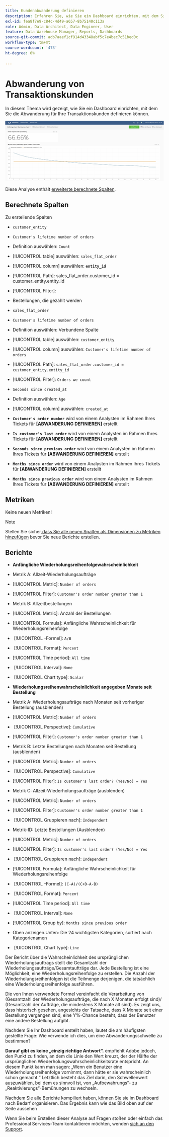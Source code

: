 ```yaml
---
title: Kundenabwanderung definieren
description: Erfahren Sie, wie Sie ein Dashboard einrichten, mit dem Sie Abwanderung für Ihre Transaktionskunden definieren können.
exl-id: fea8f7e9-c84c-4d49-a657-8b75140c113a
role: Admin, Data Architect, Data Engineer, User
feature: Data Warehouse Manager, Reports, Dashboards
source-git-commit: adb7aaef1cf914d43348abf5c7e4bec7c51bed0c
workflow-type: tm+mt
source-wordcount: '473'
ht-degree: 0%

---
```


# Abwanderung von Transaktionskunden

In diesem Thema wird gezeigt, wie Sie ein Dashboard einrichten, mit dem Sie die Abwanderung für Ihre Transaktionskunden definieren können.

![](../../assets/churn-deashboard.png)

Diese Analyse enthält [erweiterte berechnete Spalten](../data-warehouse-mgr/adv-calc-columns.md).

## Berechnete Spalten

Zu erstellende Spalten

* `customer_entity`
* `Customer's lifetime number of orders`
* Definition auswählen: `Count`
* [!UICONTROL table] auswählen: `sales_flat_order`
* [!UICONTROL column] auswählen: **`entity_id`**
* [!UICONTROL Path]: sales_flat_order.customer_id = customer_entity.entity_id
* [!UICONTROL Filter]:
* Bestellungen, die gezählt werden

* `sales_flat_order`
* `Customer's lifetime number of orders`
* Definition auswählen: Verbundene Spalte
* [!UICONTROL table] auswählen: `customer_entity`
* [!UICONTROL column] auswählen: `Customer's lifetime number of orders`
* [!UICONTROL Path]: `sales_flat_order.customer_id = customer_entity.entity_id`
* [!UICONTROL Filter]: `Orders we count`

* `Seconds since created_at`
* Definition auswählen: `Age`
* [!UICONTROL column] auswählen: `created_at`

* **`Customer's order number`** wird von einem Analysten im Rahmen Ihres Tickets für **[ABWANDERUNG DEFINIEREN]** erstellt
* **`Is customer's last order`** wird von einem Analysten im Rahmen Ihres Tickets für **[ABWANDERUNG DEFINIEREN]** erstellt
* **`Seconds since previous order`** wird von einem Analysten im Rahmen Ihres Tickets für **[ABWANDERUNG DEFINIEREN]** erstellt
* **`Months since order`** wird von einem Analysten im Rahmen Ihres Tickets für **[ABWANDERUNG DEFINIEREN]** erstellt
* **`Months since previous order`** wird von einem Analysten im Rahmen Ihres Tickets für **[ABWANDERUNG DEFINIEREN]** erstellt

## Metriken

Keine neuen Metriken!

>[!NOTE]
>
>Stellen Sie sicher[ dass Sie alle neuen Spalten als Dimensionen zu Metriken hinzufügen](../data-warehouse-mgr/manage-data-dimensions-metrics.md) bevor Sie neue Berichte erstellen.

## Berichte

* **Anfängliche Wiederholungsreihenfolgewahrscheinlichkeit**
* Metrik A: Allzeit-Wiederholungsaufträge
* [!UICONTROL Metric]: `Number of orders`
* [!UICONTROL Filter]: `Customer's order number greater than 1`

* Metrik B: Allzeitbestellungen
* [!UICONTROL Metric]: Anzahl der Bestellungen

* [!UICONTROL Formula]: Anfängliche Wahrscheinlichkeit für Wiederholungsreihenfolge
* &#x200B;
  [!UICONTROL -Formel]: `A/B`
* &#x200B;
  [!UICONTROL Format]: `Percent`

* [!UICONTROL Time period]: `All time`
* &#x200B;
  [!UICONTROL Interval]: `None`
* &#x200B;
  [!UICONTROL Chart type]: `Scalar`

* **Wiederholungsreihenwahrscheinlichkeit angegeben Monate seit Bestellung**
* Metrik A: Wiederholungsaufträge nach Monaten seit vorheriger Bestellung (ausblenden)
* [!UICONTROL Metric]: `Number of orders`
* &#x200B;
  [!UICONTROL Perspective]: `Cumulative`
* [!UICONTROL Filter]: `Customer's order number greater than 1`

* Metrik B: Letzte Bestellungen nach Monaten seit Bestellung (ausblenden)
* [!UICONTROL Metric]: `Number of orders`
* &#x200B;
  [!UICONTROL Perspective]: `Cumulative`
* [!UICONTROL Filter]: `Is customer's last order? (Yes/No) = Yes`

* Metrik C: Allzeit-Wiederholungsaufträge (ausblenden)
* [!UICONTROL Metric]: `Number of orders`
* [!UICONTROL Filter]: `Customer's order number greater than 1`

* &#x200B;
  [!UICONTROL Gruppieren nach]: `Independent`

* Metrik-ID: Letzte Bestellungen (Ausblenden)
* [!UICONTROL Metric]: `Number of orders`
* [!UICONTROL Filter]: `Is customer's last order? (Yes/No) = Yes`

* &#x200B;
  [!UICONTROL Gruppieren nach]: `Independent`

* [!UICONTROL Formula]: Anfängliche Wahrscheinlichkeit für Wiederholungsreihenfolge
* &#x200B;
  [!UICONTROL -Formel]: `(C-A)/(C+D-A-B)`
* &#x200B;
  [!UICONTROL Format]: `Percent`

* [!UICONTROL Time period]: `All time`
* &#x200B;
  [!UICONTROL Interval]: `None`
* [!UICONTROL Group by]: `Months since previous order`
* Oben anzeigen.Unten: Die 24 wichtigsten Kategorien, sortiert nach Kategorienamen

* &#x200B;
  [!UICONTROL Chart type]: `Line`

Der Bericht über die Wahrscheinlichkeit des ursprünglichen Wiederholungsauftrags stellt die Gesamtzahl der Wiederholungsaufträge/Gesamtaufträge dar. Jede Bestellung ist eine Möglichkeit, eine Wiederholungsreihenfolge zu erstellen. Die Anzahl der Wiederholungsreihenfolgen ist die Teilmenge derjenigen, die tatsächlich eine Wiederholungsreihenfolge ausführen.

Die von Ihnen verwendete Formel vereinfacht die Verarbeitung von (Gesamtzahl der Wiederholungsaufträge, die nach X Monaten erfolgt sind)/ (Gesamtzahl der Aufträge, die mindestens X Monate alt sind). Es zeigt uns, dass historisch gesehen, angesichts der Tatsache, dass X Monate seit einer Bestellung vergangen sind, eine Y%-Chance besteht, dass der Benutzer eine andere Bestellung aufgibt.

Nachdem Sie Ihr Dashboard erstellt haben, lautet die am häufigsten gestellte Frage: Wie verwende ich dies, um eine Abwanderungsschwelle zu bestimmen?

**Darauf gibt es keine „einzig richtige Antwort“.** empfiehlt Adobe jedoch, den Punkt zu finden, an dem die Linie den Wert kreuzt, der der Hälfte der ursprünglichen Wiederholungswahrscheinlichkeitsrate entspricht. An diesem Punkt kann man sagen: „Wenn ein Benutzer eine Wiederholungsreihenfolge vornimmt, dann hätte er sie wahrscheinlich schon gemacht.“ Letztlich besteht das Ziel darin, den Schwellenwert auszuwählen, bei dem es sinnvoll ist, von „Aufbewahrungs“- zu „Reaktivierungs“-Bemühungen zu wechseln.

Nachdem Sie alle Berichte kompiliert haben, können Sie sie im Dashboard nach Bedarf organisieren. Das Ergebnis kann wie das Bild oben auf der Seite aussehen

Wenn Sie beim Erstellen dieser Analyse auf Fragen stoßen oder einfach das Professional Services-Team kontaktieren möchten, wenden [ sich an den Support](https://experienceleague.adobe.com/docs/commerce-knowledge-base/kb/troubleshooting/miscellaneous/mbi-service-policies.html?lang=de).

